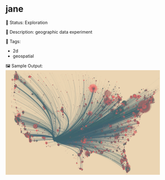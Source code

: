 # jane

🧪 Status: Exploration

📎 Description: geographic data experiment 

🎨 Tags: 
- 2d
- geospatial

🖼️ Sample Output:  
<img src="mySketch1657489070391.webp" alt="jane sample output" width="800" />

